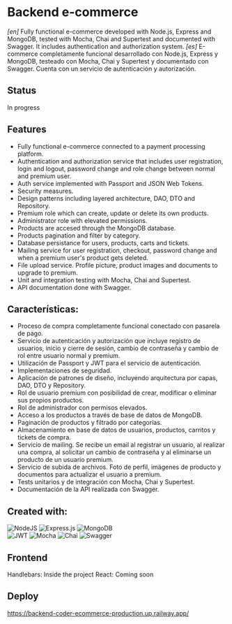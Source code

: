 # Backend e-commerce

_[en]_ Fully functional e-commerce developed with Node.js, Express and MongoDB, tested with Mocha, Chai and Supertest and documented with Swagger. It includes authentication and authorization system.
_[es]_ E-commerce completamente funcional desarrollado con Node.js, Express y MongoDB, testeado con Mocha, Chai y Supertest y documentado con Swagger. Cuenta con un servicio de autenticación y autorización.

## Status

In progress

## Features

- Fully functional e-commerce connected to a payment processing platform.
- Authentication and authorization service that includes user registration, login and logout, password change and role change between normal and premium user.
- Auth service implemented with Passport and JSON Web Tokens.
- Security measures.
- Design patterns including layered architecture, DAO, DTO and Repository.
- Premium role which can create, update or delete its own products.
- Administrator role with elevated permissions.
- Products are accesed through the MongoDB database.
- Products pagination and filter by category.
- Database persistance for users, products, carts and tickets.
- Mailing service for user registration, checkout, password change and when a premium user's product gets deleted.
- File upload service. Profile picture, product images and documents to upgrade to premium.
- Unit and integration testing with Mocha, Chai and Supertest.
- API documentation done with Swagger.

## Características:

- Proceso de compra completamente funcional conectado con pasarela de pago.
- Servicio de autenticación y autorización que incluye registro de usuarios, inicio y cierre de sesión, cambio de contraseña y cambio de rol entre usuario normal y premium.
- Utilización de Passport y JWT para el servicio de autenticación.
- Implementaciones de seguridad.
- Aplicación de patrones de diseño, incluyendo arquitectura por capas, DAO, DTO y Repository.
- Rol de usuario premium con posibilidad de crear, modificar o eliminar sus propios productos.
- Rol de administrador con permisos elevados.
- Acceso a los productos a través de base de datos de MongoDB.
- Paginación de productos y filtrado por categorías.
- Almacenamiento en base de datos de usuarios, productos, carritos y tickets de compra.
- Servicio de mailing. Se recibe un email al registrar un usuario, al realizar una compra, al solicitar un cambio de contraseña y al eliminarse un producto de un usuario premium.
- Servicio de subida de archivos. Foto de perfil, imágenes de producto y documentos para actualizar el usuario a premium.
- Tests unitarios y de integración con Mocha, Chai y Supertest.
- Documentación de la API realizada con Swagger.

## Created with:

![NodeJS](https://img.shields.io/badge/node.js-6DA55F?style=for-the-badge&logo=node.js&logoColor=white) ![Express.js](https://img.shields.io/badge/express.js-%23404d59.svg?style=for-the-badge&logo=express&logoColor=%2361DAFB) ![MongoDB](https://img.shields.io/badge/MongoDB-%234ea94b.svg?style=for-the-badge&logo=mongodb&logoColor=white)  
![JWT](https://img.shields.io/badge/JWT-black?style=for-the-badge&logo=JSON%20web%20tokens) ![Mocha](https://img.shields.io/badge/-mocha-%238D6748?style=for-the-badge&logo=mocha&logoColor=white) ![Chai](https://img.shields.io/badge/chai.js-323330?style=for-the-badge&logo=chai&logoColor=red) ![Swagger](https://img.shields.io/badge/-Swagger-%23Clojure?style=for-the-badge&logo=swagger&logoColor=white)

<!-- ## Documentation -->

## Frontend

Handlebars: Inside the project
React: Coming soon

## Deploy

https://backend-coder-ecommerce-production.up.railway.app/
